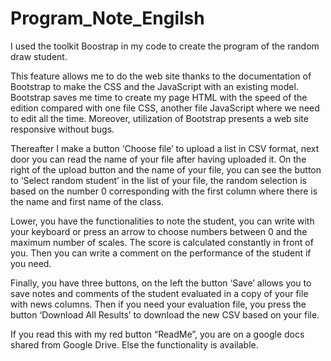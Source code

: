 # Program_Note_Engilsh

I used the toolkit Boostrap in my code to create the program of the random draw student.

This feature allows me to do the web site thanks to the documentation of Bootstrap to make the CSS and the JavaScript with an existing model. Bootstrap saves me time to create my page HTML with the speed of the edition compared with one file CSS, another file JavaScript where we need to edit all the time. Moreover, utilization of Bootstrap presents a web site responsive without bugs.

Thereafter I make a button ‘Choose file’ to upload a list in CSV format, next door you can read the name of your file after having uploaded it. On the right of the upload button and the name of your file, you can see the button to ‘Select random student’ in the list of your file, the random selection is based on the number 0 corresponding with the first column where there is the name and first name of the class. 

Lower, you have the functionalities to note the student, you can write with your keyboard or press an arrow to choose numbers between 0 and the maximum number of scales. The score is calculated constantly in front of you. Then you can write a comment on the performance of the student if you need. 

Finally, you have three buttons, on the left the button ‘Save’ allows you to save notes and comments of the student evaluated in a copy of your file with news columns. Then if you need your evaluation file, you press the button ‘Download All Results’ to download the new CSV based on your file. 

If you read this with my red button “ReadMe”, you are on a google docs shared from Google Drive. Else the functionality is available.
